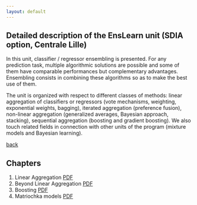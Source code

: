 ```yaml
---
layout: default
---
```


## Detailed description of the EnsLearn unit (SDIA option, Centrale Lille)

In this unit, classifier / regressor ensembling is presented. For any prediction task, multiple algorithmic solutions are possible and some of them have comparable performances but complementary advantages. Ensembling consists in combining these algorithms so as to make the best use of them.

The unit is organized with respect to different classes of methods: linear aggregation of classifiers or regressors (vote mechanisms, weighting, exponential weights, bagging), iterated aggregation (preference fusion), non-linear aggregation (generalized averages, Bayesian approach, stacking), sequential aggregation (boosting and gradient boosting). We also touch related fields in connection with other units of the program (mixture models and Bayesian learning).

[back](./)

## Chapters

1. Linear Aggregation [PDF](./assets/files/datfus/EnsLearn_1.pdf)
2. Beyond Linear Aggregation [PDF](./assets/files/datfus/EnsLearn_2.pdf)
3. Boosting [PDF](./assets/files/datfus/EnsLearn_3.pdf)
4. Matriochka models [PDF](./assets/files/datfus/EnsLearn_4.pdf)


